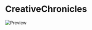 # CreativeChronicles
![Preview](https://github.com/user-attachments/assets/ee283ccb-64c6-4a6e-830a-d35196591ed6)
